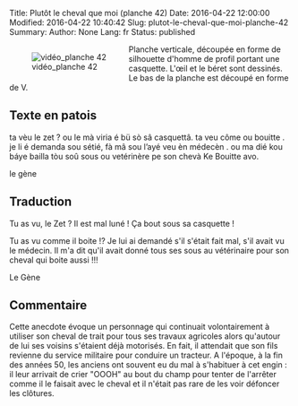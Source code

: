 Title: Plutôt le cheval que moi  (planche 42)
Date: 2016-04-22 12:00:00
Modified: 2016-04-22 10:40:42
Slug: plutot-le-cheval-que-moi-planche-42
Summary: 
Author: None
Lang: fr
Status: published


<figure class="image-block" style="float: left;">
  <img alt="vidéo_planche 42" src="{static}/images/planche_42.png">
  <figcaption style="max-width: 204px">vidéo_planche 42</figcaption>
</figure>
<p style"text-align:justify;">Planche verticale, découpée en forme de silhouette d'homme de profil portant une casquette. L'œil et le béret sont dessinés.
Le bas de la planche est découpé en forme de V.</p>

## Texte en patois
ta vèu le zet ? ou le mà viria é bü sò sâ casquettâ. ta veu côme ou bouitte . je li é demanda sou sétié, fà mâ sou l’ayé veu èn médecèn . ou ma dié kou báye bailla tòu soû sous ou vetérinère pe son chevà  Ke Bouitte avo.

le gène

## Traduction
Tu as vu, le Zet ? Il est mal luné ! Ça bout sous sa casquette !

Tu as vu comme il boite !? Je lui ai demandé s'il s'était fait mal, s'il avait vu le médecin. Il m'a dit qu'il avait donné tous ses sous au vétérinaire pour son cheval qui boite aussi !!!

Le Gène

## Commentaire
<p style"text-align:justify;">Cette anecdote évoque un personnage qui continuait volontairement à utiliser son cheval de trait pour tous ses travaux agricoles alors qu'autour de lui ses voisins s'étaient déjà motorisés. En fait, il attendait que son fils revienne du service militaire pour conduire un tracteur. A l'époque, à la fin des années 50, les anciens ont souvent eu du mal à s'habituer à cet engin : il leur arrivait de crier "OOOH" au bout du champ pour tenter de l'arrêter  comme il le faisait avec le cheval et il n'était pas rare de les voir défoncer les clôtures.</p>




